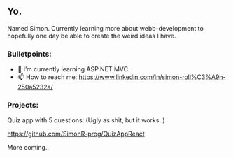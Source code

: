 ## Yo. 

Named Simon. Currently learning more about webb-development to hopefully one day be able to create the weird ideas I have.

### Bulletpoints: 

- 🌱 I’m currently learning ASP.NET MVC.
- 📫 How to reach me: https://www.linkedin.com/in/simon-roll%C3%A9n-250a5232a/

### Projects:

Quiz app with 5 questions: (Ugly as shit, but it works..)

https://github.com/SimonR-prog/QuizAppReact

More coming.. 



<!--
**SimonR-prog/SimonR-prog** is a ✨ _special_ ✨ repository because its `README.md` (this file) appears on your GitHub profile.

Here are some ideas to get you started:

- 🔭 I’m currently working on ...
- 🌱 I’m currently learning ...
- 👯 I’m looking to collaborate on ...
- 🤔 I’m looking for help with ...
- 💬 Ask me about ...
- 📫 How to reach me: ...
- ⚡ Fun fact: ...
-->

